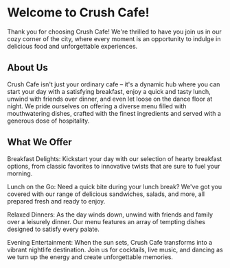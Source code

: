 # Welcome to Crush Cafe!

Thank you for choosing Crush Cafe! We're thrilled to have you join us in our cozy corner of the city, where every moment is an opportunity to indulge in delicious food and unforgettable experiences.

## About Us

Crush Cafe isn't just your ordinary cafe – it's a dynamic hub where you can start your day with a satisfying breakfast, enjoy a quick and tasty lunch, unwind with friends over dinner, and even let loose on the dance floor at night. We pride ourselves on offering a diverse menu filled with mouthwatering dishes, crafted with the finest ingredients and served with a generous dose of hospitality.

## What We Offer

Breakfast Delights: Kickstart your day with our selection of hearty breakfast options, from classic favorites to innovative twists that are sure to fuel your morning.

Lunch on the Go: Need a quick bite during your lunch break? We've got you covered with our range of delicious sandwiches, salads, and more, all prepared fresh and ready to enjoy.

Relaxed Dinners: As the day winds down, unwind with friends and family over a leisurely dinner. Our menu features an array of tempting dishes designed to satisfy every palate.

Evening Entertainment: When the sun sets, Crush Cafe transforms into a vibrant nightlife destination. Join us for cocktails, live music, and dancing as we turn up the energy and create unforgettable memories.
